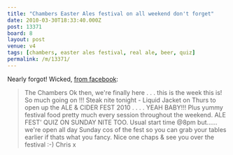```yaml
---
title: "Chambers Easter Ales festival on all weekend don't forget"
date: 2010-03-30T18:33:40.000Z
post: 13371
board: 8
layout: post
venue: v4
tags: [chambers, easter ales festival, real ale, beer, quiz]
permalink: /m/13371/
---
```

Nearly forgot! Wicked, <a href="http://www.facebook.com/#!/pages/Folkestone-United-Kingdom/The-Chambers/85513189085?ref=ts">from facebook</a>:

<blockquote>The Chambers  Ok then, we're finally here . . . this is the week this is! So much going on !!! Steak nite tonight - Liquid Jacket on Thurs to open up the ALE & CIDER FEST 2010 . . . . YEAH BABY!!! Plus yummy festival food pretty much every session throughout the weekend. ALE FEST' QUIZ ON SUNDAY NITE TOO. Usual start time @8pm but...... we're open all day Sunday cos of the fest so you can grab your tables earlier if thats what you fancy. Nice one chaps & see you over the festival :-) Chris x</blockquote>
